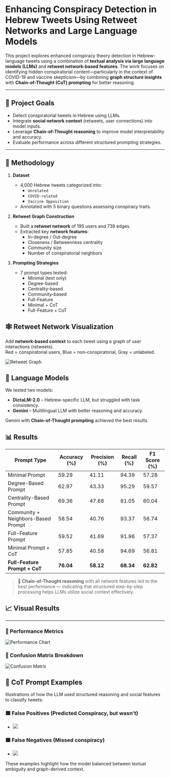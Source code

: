 # Enhancing Conspiracy Detection in Hebrew Tweets Using Retweet Networks and Large Language Models

This project explores enhanced conspiracy theory detection in Hebrew-language tweets using a combination of **textual analysis via large language models (LLMs)** and **retweet network-based features**. The work focuses on identifying hidden conspiratorial content—particularly in the context of COVID-19 and vaccine skepticism—by combining **graph structure insights** with **Chain-of-Thought (CoT) prompting** for better reasoning.

---

## 📌 Project Goals

- Detect conspiratorial tweets in Hebrew using LLMs.
- Integrate **social network context** (retweets, user connections) into model inputs.
- Leverage **Chain-of-Thought reasoning** to improve model interpretability and accuracy.
- Evaluate performance across different structured prompting strategies.

---

## 🧠 Methodology

1. **Dataset**  
   - 4,000 Hebrew tweets categorized into:  
     - `Unrelated`  
     - `COVID-related`  
     - `Vaccine Opposition`  
   - Annotated with 5 binary questions assessing conspiracy traits.

2. **Retweet Graph Construction**  
   - Built a **retweet network** of 195 users and 739 edges.  
   - Extracted key **network features**:
     - In-degree / Out-degree
     - Closeness / Betweenness centrality
     - Community size
     - Number of conspiratorial neighbors

3. **Prompting Strategies**  
   - 7 prompt types tested:
     - Minimal (text only)
     - Degree-based
     - Centrality-based
     - Community-based
     - Full-Feature
     - Minimal + CoT
     - Full-Feature + CoT
## 🕸️ Retweet Network Visualization

Add **network-based context** to each tweet using a graph of user interactions (retweets).  
Red = conspiratorial users, Blue = non-conspiratorial, Gray = unlabeled.

![Retweet Graph](figures/retweet_network.png)

## 🤖 Language Models

We tested two models:

- **DictaLM-2.0** – Hebrew-specific LLM, but struggled with task consistency.
- **Gemini** – Multilingual LLM with better reasoning and accuracy.

Gemini with **Chain-of-Thought prompting** achieved the best results.

## 📊 Results

| Prompt Type                         | Accuracy (%) | Precision (%) | Recall (%) | F1 Score (%) |
|------------------------------------|--------------|----------------|-------------|----------------|
| Minimal Prompt                     | 59.29        | 41.11          | 94.39       | 57.28          |
| Degree-Based Prompt                | 62.97        | 43.33          | 95.29       | 59.57          |
| Centrality-Based Prompt            | 69.36        | 47.68          | 81.05       | 60.04          |
| Community + Neighbors-Based Prompt| 58.54        | 40.76          | 93.37       | 56.74          |
| Full-Feature Prompt                | 59.52        | 41.69          | 91.96       | 57.37          |
| Minimal Prompt + CoT               | 57.85        | 40.58          | 94.69       | 56.81          |
| **Full-Feature Prompt + CoT**      | **76.04**    | **58.12**      | **68.34**   | **62.82**      |

> 🧠 **Chain-of-Thought reasoning** with all network features led to the best performance — indicating that structured step-by-step processing helps LLMs utilize social context effectively.


## 📈 Visual Results
---

### 🔹 Performance Metrics  
![Performance Chart](figures/F2.png)

### 🔹 Confusion Matrix Breakdown  
![Confusion Matrix](figures/F3.png)

## 💬 CoT Prompt Examples

Illustrations of how the LLM used structured reasoning and social features to classify tweets:

### 🟥 False Positives (Predicted Conspiracy, but wasn't)
- ![](figures/FP_Ex1.jpg)

### 🟦 False Negatives (Missed conspiracy)
- ![](figures/FN_Ex1.jpg)

These examples highlight how the model balanced between textual ambiguity and graph-derived context.
